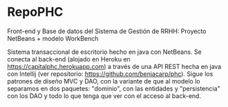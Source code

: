 ﻿# RepoPHC
Front-end y Base de datos del Sistema de Gestión de RRHH: Proyecto NetBeans + modelo WorkBench

Sistema transaccional de escritorio hecho en java con NetBeans. Se conecta al back-end (alojado en Heroku en https://capitalphc.herokuapp.com) a través de una API REST hecha en java con Intellij (ver repositorio: https://github.com/benjacarp/phc). Sigue los patrones de diseño MVC y DAO, con la variante de que al modelo lo separamos en dos paquetes: "dominio", con las entidades y "persistencia" con los DAO y todo lo que tenga que ver con el acceso al back-end.